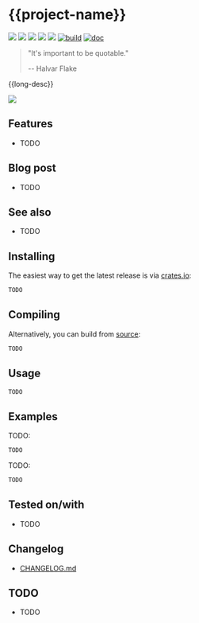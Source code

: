 # {{project-name}}

[![](https://img.shields.io/github/stars/0xdea/{{project-name}}.svg?style=flat&color=yellow)](https://github.com/0xdea/{{project-name}})
[![](https://img.shields.io/crates/v/{{project-name}}?style=flat&color=green)](https://crates.io/crates/{{project-name}})
[![](https://img.shields.io/crates/d/{{project-name}}?style=flat&color=red)](https://crates.io/crates/{{project-name}})
[![](https://img.shields.io/badge/twitter-%400xdea-blue.svg)](https://twitter.com/0xdea)
[![](https://img.shields.io/badge/mastodon-%40raptor-purple.svg)](https://infosec.exchange/@raptor)
[![build](https://github.com/0xdea/{{project-name}}/actions/workflows/build.yml/badge.svg)](https://github.com/0xdea/{{project-name}}/actions/workflows/build.yml)
[![doc](https://github.com/0xdea/{{project-name}}/actions/workflows/doc.yml/badge.svg)](https://github.com/0xdea/{{project-name}}/actions/workflows/doc.yml)

> "It's important to be quotable."
>
> -- Halvar Flake

{{long-desc}}

![](https://raw.githubusercontent.com/0xdea/{{project-name}}/master/.img/screen01.png)

## Features

* TODO

## Blog post

* TODO

## See also

* TODO

## Installing

The easiest way to get the latest release is via [crates.io](https://crates.io/crates/{{project-name}}):

```sh
TODO
```

## Compiling

Alternatively, you can build from [source](https://github.com/0xdea/{{project-name}}):

```sh
TODO
```

## Usage

```sh
TODO
```

## Examples

TODO:

```sh
TODO
```

TODO:

```sh
TODO
```

## Tested on/with

* TODO

## Changelog

* [CHANGELOG.md](CHANGELOG.md)

## TODO

* TODO
